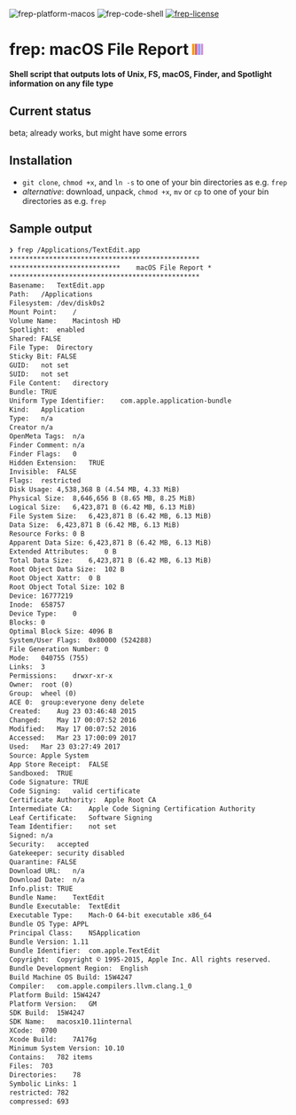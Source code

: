 ![frep-platform-macos](https://img.shields.io/badge/platform-macOS-lightgrey.svg)
![frep-code-shell](https://img.shields.io/badge/code-shell-yellow.svg)
[![frep-license](http://img.shields.io/badge/license-MIT+-blue.svg)](https://github.com/JayBrown/frep/blob/master/license.md)

# frep: macOS File Report <img src="https://github.com/JayBrown/frep/blob/master/img/jb-img.png" height="20px"/>
**Shell script that outputs lots of Unix, FS, macOS, Finder, and Spotlight information on any file type**

## Current status
beta; already works, but might have some errors

## Installation
* `git clone`, `chmod +x`, and `ln -s` to one of your bin directories as e.g. `frep`
* *alternative*: download, unpack, `chmod +x`, `mv` or `cp` to one of your bin directories as e.g. `frep`

## Sample output

```
❯ frep /Applications/TextEdit.app
************************************************
****************************	macOS File Report *
************************************************
Basename:	TextEdit.app
Path:	/Applications
Filesystem:	/dev/disk0s2
Mount Point:	/
Volume Name:	Macintosh HD
Spotlight:	enabled
Shared:	FALSE
File Type:	Directory
Sticky Bit:	FALSE
GUID:	not set
SUID:	not set
File Content:	directory
Bundle:	TRUE
Uniform Type Identifier:	com.apple.application-bundle
Kind:	Application
Type:	n/a
Creator	n/a
OpenMeta Tags:	n/a
Finder Comment:	n/a
Finder Flags:	0
Hidden Extension:	TRUE
Invisible:	FALSE
Flags:	restricted
Disk Usage:	4,538,368 B (4.54 MB, 4.33 MiB)
Physical Size:	8,646,656 B (8.65 MB, 8.25 MiB)
Logical Size:	6,423,871 B (6.42 MB, 6.13 MiB)
File System Size:	6,423,871 B (6.42 MB, 6.13 MiB)
Data Size:	6,423,871 B (6.42 MB, 6.13 MiB)
Resource Forks:	0 B
Apparent Data Size:	6,423,871 B (6.42 MB, 6.13 MiB)
Extended Attributes:	0 B
Total Data Size:	6,423,871 B (6.42 MB, 6.13 MiB)
Root Object Data Size:	102 B
Root Object Xattr:	0 B
Root Object Total Size:	102 B
Device:	16777219
Inode:	658757
Device Type:	0
Blocks:	0
Optimal Block Size:	4096 B
System/User Flags:	0x80000 (524288)
File Generation Number:	0
Mode:	040755 (755)
Links:	3
Permissions:	drwxr-xr-x
Owner:	root (0)
Group:	wheel (0)
ACE 0:	group:everyone deny delete
Created:	Aug 23 03:46:48 2015
Changed:	May 17 00:07:52 2016
Modified:	May 17 00:07:52 2016
Accessed:	Mar 23 17:00:09 2017
Used:	Mar 23 03:27:49 2017
Source:	Apple System
App Store Receipt:	FALSE
Sandboxed:	TRUE
Code Signature:	TRUE
Code Signing:	valid certificate
Certificate Authority:	Apple Root CA
Intermediate CA:	Apple Code Signing Certification Authority
Leaf Certificate:	Software Signing
Team Identifier:	not set
Signed:	n/a
Security:	accepted
Gatekeeper:	security disabled
Quarantine:	FALSE
Download URL:	n/a
Download Date:	n/a
Info.plist:	TRUE
Bundle Name:	TextEdit
Bundle Executable:	TextEdit
Executable Type:	Mach-O 64-bit executable x86_64
Bundle OS Type:	APPL
Principal Class:	NSApplication
Bundle Version:	1.11
Bundle Identifier:	com.apple.TextEdit
Copyright:	Copyright © 1995-2015, Apple Inc. All rights reserved.
Bundle Development Region:	English
Build Machine OS Build:	15W4247
Compiler:	com.apple.compilers.llvm.clang.1_0
Platform Build:	15W4247
Platform Version:	GM
SDK Build:	15W4247
SDK Name:	macosx10.11internal
XCode:	0700
Xcode Build:	7A176g
Minimum System Version:	10.10
Contains:	782 items
Files:	703
Directories:	78
Symbolic Links:	1
restricted:	782
compressed:	693
```
